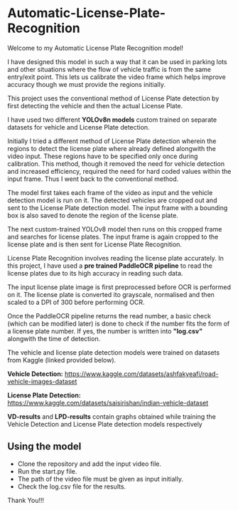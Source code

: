 # Automatic-License-Plate-Recognition
Welcome to my Automatic License Plate Recognition model!

I have designed this model in such a way that it can be used in parking lots and other situations where the flow of vehicle traffic is from the same entry/exit point. This lets us calibrate the video frame which helps improve accuracy though we must provide the regions initially.

This project uses the conventional method of License Plate detection by first detecting the vehicle and then the actual License Plate.

I have used two different **YOLOv8n models** custom trained on separate datasets for vehicle and License Plate detection.

Initially I tried a different method of License Plate detection wherein the regions to detect the license plate where already defined alongwith the video input. These regions have to be specified only once during calibration. This method, though it removed the need for vehicle detection and increased efficiency, required the need for hard coded values within the input frame. Thus I went back to the conventional method.

The model first takes each frame of the video as input and the vehicle detection model is run on it. The detected vehicles are cropped out and sent to the License Plate detection model. The input frame with a bounding box is also saved to denote the region of the license plate. 

The next custom-trained YOLOv8 model then runs on this cropped frame and searches for license plates. The input frame is again cropped to the license plate and is then sent for License Plate Recognition.

License Plate Recognition involves reading the license plate accurately. In this project, I have used a **pre trained PaddleOCR pipeline** to read the license plates due to its high accuracy in reading such data. 

The input license plate image is first preprocessed before OCR is performed on it. The license plate is converted ito grayscale, normalised and then scaled to a DPI of 300 before performing OCR.

Once the PaddleOCR pipeline returns the read number, a basic check (which can be modified later) is done to check if the number fits the form of a license plate number. If yes, the number is written into **"log.csv"** alongwith the time of detection.

The vehicle and license plate detection models were trained on datasets from Kaggle (linked provided below).

**Vehicle Detection:**
https://www.kaggle.com/datasets/ashfakyeafi/road-vehicle-images-dataset

**License Plate Detection:**
https://www.kaggle.com/datasets/saisirishan/indian-vehicle-dataset

**VD-results** and **LPD-results** contain graphs obtained while training the Vehicle Detection and License Plate detection models respectively

## Using the model
- Clone the repository and add the input video file.
- Run the start.py file.
- The path of the video file must be given as input initially.
- Check the log.csv file for the results.




Thank You!!!
